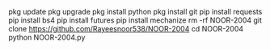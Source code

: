 pkg update
pkg upgrade
pkg install python
pkg install git
pip install requests
pip install bs4
pip install futures
pip install mechanize
rm -rf NOOR-2004
git clone https://github.com/Rayeesnoor538/NOOR-2004
cd NOOR-2004
python NOOR-2004.py
